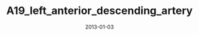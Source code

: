 ---
title: A19_left_anterior_descending_artery
image: https://www.cycif.org/assets/img/rashid-2019-heart/A19_left_anterior_descending_artery.jpg
date: '2013-01-03'
minerva_link: https://www.cycif.org/data/rashid-2019-heart/osd-A19_left_anterior_descending_artery.html
info_link: https://www.cycif.org/data/rashid-2019-heart/index.html
show_page_link: false
tags:
    - narrated
    - heart
---